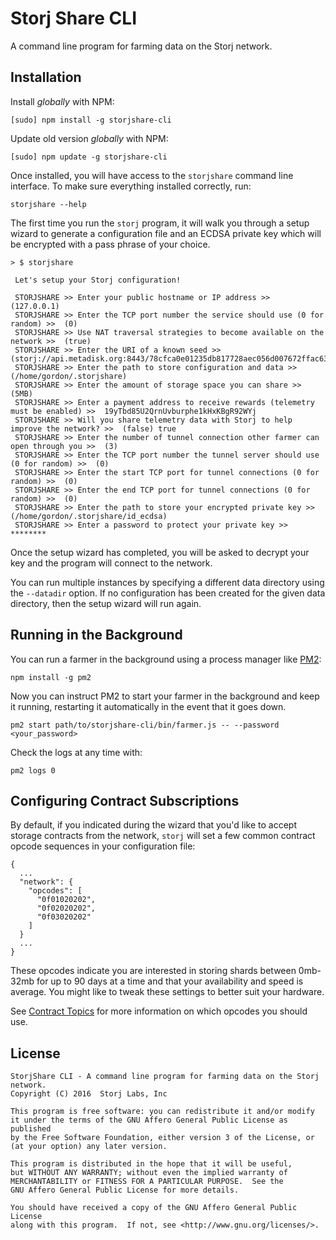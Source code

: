 Storj Share CLI
===============

A command line program for farming data on the Storj network.

Installation
------------

Install *globally* with NPM:

```
[sudo] npm install -g storjshare-cli
```

Update old version *globally* with NPM:

```
[sudo] npm update -g storjshare-cli
```

Once installed, you will have access to the `storjshare` command line interface. To
make sure everything installed correctly, run:

```
storjshare --help
```

The first time you run the `storj` program, it will walk you through a setup
wizard to generate a configuration file and an ECDSA private key which will be
encrypted with a pass phrase of your choice.

```
> $ storjshare

 Let's setup your Storj configuration!

 STORJSHARE >> Enter your public hostname or IP address >>  (127.0.0.1)
 STORJSHARE >> Enter the TCP port number the service should use (0 for random) >>  (0)
 STORJSHARE >> Use NAT traversal strategies to become available on the network >>  (true)
 STORJSHARE >> Enter the URI of a known seed >>  (storj://api.metadisk.org:8443/78cfca0e01235db817728aec056d007672ffac63)
 STORJSHARE >> Enter the path to store configuration and data >>  (/home/gordon/.storjshare)
 STORJSHARE >> Enter the amount of storage space you can share >>  (5MB)
 STORJSHARE >> Enter a payment address to receive rewards (telemetry must be enabled) >>  19yTbd85U2QrnUvburphe1kHxKBgR92WYj
 STORJSHARE >> Will you share telemetry data with Storj to help improve the network? >>  (false) true
 STORJSHARE >> Enter the number of tunnel connection other farmer can open through you >>  (3)
 STORJSHARE >> Enter the TCP port number the tunnel server should use (0 for random) >>  (0)
 STORJSHARE >> Enter the start TCP port for tunnel connections (0 for random) >>  (0)
 STORJSHARE >> Enter the end TCP port for tunnel connections (0 for random) >>  (0)
 STORJSHARE >> Enter the path to store your encrypted private key >>  (/home/gordon/.storjshare/id_ecdsa)
 STORJSHARE >> Enter a password to protect your private key >>  ********
```

Once the setup wizard has completed, you will be asked to decrypt your key and
the program will connect to the network.

You can run multiple instances by specifying a different data directory using
the `--datadir` option. If no configuration has been created for the given
data directory, then the setup wizard will run again.

Running in the Background
-------------------------

You can run a farmer in the background using a process manager like
[PM2](https://github.com/Unitech/pm2):

```
npm install -g pm2
```

Now you can instruct PM2 to start your farmer in the background and keep it
running, restarting it automatically in the event that it goes down.

```
pm2 start path/to/storjshare-cli/bin/farmer.js -- --password <your_password>
```

Check the logs at any time with:

```
pm2 logs 0
```

Configuring Contract Subscriptions
----------------------------------

By default, if you indicated during the wizard that you'd like to accept
storage contracts from the network, `storj` will set a few common contract
opcode sequences in your configuration file:

```
{
  ...
  "network": {
    "opcodes": [
      "0f01020202",
      "0f02020202",
      "0f03020202"
    ]
  }
  ...
}
```

These opcodes indicate you are interested in storing shards between 0mb-32mb
for up to 90 days at a time and that your availability and speed is average. You
might like to tweak these settings to better suit your hardware.

See [Contract Topics](http://storj.github.io/core/tutorial-contract-topics.html)
for more information on which opcodes you should use.

License
-------

```
StorjShare CLI - A command line program for farming data on the Storj network.
Copyright (C) 2016  Storj Labs, Inc

This program is free software: you can redistribute it and/or modify
it under the terms of the GNU Affero General Public License as published
by the Free Software Foundation, either version 3 of the License, or
(at your option) any later version.

This program is distributed in the hope that it will be useful,
but WITHOUT ANY WARRANTY; without even the implied warranty of
MERCHANTABILITY or FITNESS FOR A PARTICULAR PURPOSE.  See the
GNU Affero General Public License for more details.

You should have received a copy of the GNU Affero General Public License
along with this program.  If not, see <http://www.gnu.org/licenses/>.
```
